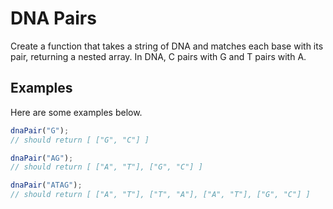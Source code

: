 # DNA Pairs

Create a function that takes a string of DNA and matches each base with its pair, returning a nested array. In DNA, C pairs with G and T pairs with A.

## Examples

Here are some examples below.

```js
dnaPair("G");
// should return [ ["G", "C"] ]
```

```js
dnaPair("AG");
// should return [ ["A", "T"], ["G", "C"] ]
```

```js
dnaPair("ATAG");
// should return [ ["A", "T"], ["T", "A"], ["A", "T"], ["G", "C"] ]
```
